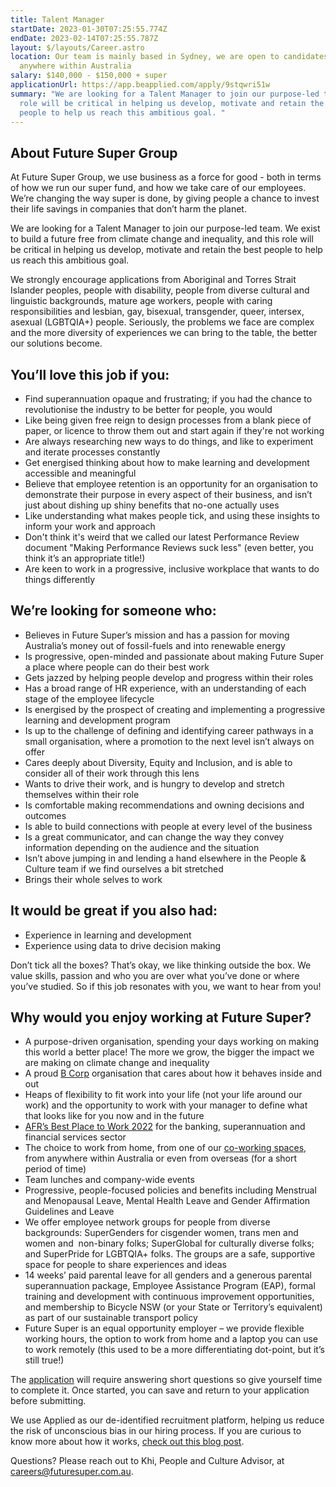 ```yaml
---
title: Talent Manager
startDate: 2023-01-30T07:25:55.774Z
endDate: 2023-02-14T07:25:55.787Z
layout: $/layouts/Career.astro
location: Our team is mainly based in Sydney, we are open to candidates from
  anywhere within Australia
salary: $140,000 - $150,000 + super
applicationUrl: https://app.beapplied.com/apply/9stqwri51w
summary: "We are looking for a Talent Manager to join our purpose-led team. This
  role will be critical in helping us develop, motivate and retain the best
  people to help us reach this ambitious goal. "
---
```

## About Future Super Group

At Future Super Group, we use business as a force for good - both in terms of how we run our super fund, and how we take care of our employees. We’re changing the way super is done, by giving people a chance to invest their life savings in companies that don’t harm the planet. 

We are looking for a Talent Manager to join our purpose-led team. We exist to build a future free from climate change and inequality, and this role will be critical in helping us develop, motivate and retain the best people to help us reach this ambitious goal. 

We strongly encourage applications from Aboriginal and Torres Strait Islander peoples, people with disability, people from diverse cultural and linguistic backgrounds, mature age workers, people with caring responsibilities and lesbian, gay, bisexual, transgender, queer, intersex, asexual (LGBTQIA+) people. Seriously, the problems we face are complex and the more diversity of experiences we can bring to the table, the better our solutions become.

## You’ll love this job if you:

* Find superannuation opaque and frustrating; if you had the chance to revolutionise the industry to be better for people, you would 
* Like being given free reign to design processes from a blank piece of paper, or licence to throw them out and start again if they're not working
* Are always researching new ways to do things, and like to experiment and iterate processes constantly
* Get energised thinking about how to make learning and development accessible and meaningful
* Believe that employee retention is an opportunity for an organisation to demonstrate their purpose in every aspect of their business, and isn’t just about dishing up shiny benefits that no-one actually uses
* Like understanding what makes people tick, and using these insights to inform your work and approach
* Don't think it's weird that we called our latest Performance Review document "Making Performance Reviews suck less" (even better, you think it’s an appropriate title!)
* Are keen to work in a progressive, inclusive workplace that wants to do things differently

## We’re looking for someone who:

* Believes in Future Super’s mission and has a passion for moving Australia’s money out of fossil-fuels and into renewable energy 
* Is progressive, open-minded and passionate about making Future Super a place where people can do their best work
* Gets jazzed by helping people develop and progress within their roles
* Has a broad range of HR experience, with an understanding of each stage of the employee lifecycle 
* Is energised by the prospect of creating and implementing a progressive learning and development program
* Is up to the challenge of defining and identifying career pathways in a small organisation, where a promotion to the next level isn’t always on offer
* Cares deeply about Diversity, Equity and Inclusion, and is able to consider all of their work through this lens 
* Wants to drive their work, and is hungry to develop and stretch themselves within their role
* Is comfortable making recommendations and owning decisions and outcomes
* Is able to build connections with people at every level of the business
* Is a great communicator, and can change the way they convey information depending on the audience and the situation 
* Isn’t above jumping in and lending a hand elsewhere in the People & Culture team if we find ourselves a bit stretched
* Brings their whole selves to work

## It would be great if you also had:

* Experience in learning and development
* Experience using data to drive decision making 

Don’t tick all the boxes? That’s okay, we like thinking outside the box. We value skills, passion and who you are over what you’ve done or where you’ve studied. So if this job resonates with you, we want to hear from you!

## Why would you enjoy working at Future Super?

* A purpose-driven organisation, spending your days working on making this world a better place! The more we grow, the bigger the impact we are making on climate change and inequality
* A proud [B Corp](https://www.bcorporation.net/en-us/certification) organisation that cares about how it behaves inside and out
* Heaps of flexibility to fit work into your life (not your life around our work) and the opportunity to work with your manager to define what that looks like for you now and in the future
* [AFR’s Best Place to Work 2022](https://www.afr.com/work-and-careers/workplace/employee-benefits-catapult-future-super-to-the-top-of-the-ladder-20220421-p5af6m) for the banking, superannuation and financial services sector 
* The choice to work from home, from one of our [co-working spaces](https://www.hubaustralia.com/), from anywhere within Australia or even from overseas (for a short period of time)
* Team lunches and company-wide events
* Progressive, people-focused policies and benefits including Menstrual and Menopausal Leave, Mental Health Leave and Gender Affirmation Guidelines and Leave
* We offer employee network groups for people from diverse backgrounds: SuperGenders for cisgender women, trans men and women and  non-binary folks; SuperGlobal for culturally diverse folks; and SuperPride for LGBTQIA+ folks. The groups are a safe, supportive space for people to share experiences and ideas  
* 14 weeks’ paid parental leave for all genders and a generous parental superannuation package, Employee Assistance Program (EAP), formal training and development with continuous improvement opportunities, and membership to Bicycle NSW (or your State or Territory’s equivalent) as part of our sustainable transport policy
* Future Super is an equal opportunity employer – we provide flexible working hours, the option to work from home and a laptop you can use to work remotely (this used to be a more differentiating dot-point, but it’s still true!)

The [application](https://app.beapplied.com/apply/9stqwri51w) will require answering short questions so give yourself time to complete it. Once started, you can save and return to your application before submitting.

We use Applied as our de-identified recruitment platform, helping us reduce the risk of unconscious bias in our hiring process. If you are curious to know more about how it works, [check out this blog post](https://www.linkedin.com/pulse/how-de-identified-recruitment-improving-diversity-our-veronica/?trackingId=0MnwcX%2BBRQSOTl0oogaIbA%3D%3D).

Questions? Please reach out to Khi, People and Culture Advisor, at careers@futuresuper.com.au.